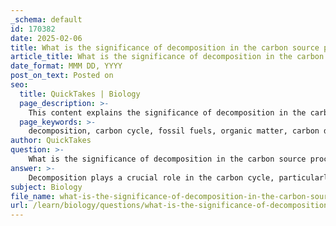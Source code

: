 ```yaml
---
_schema: default
id: 170382
date: 2025-02-06
title: What is the significance of decomposition in the carbon source process, particularly in relation to fossil fuels?
article_title: What is the significance of decomposition in the carbon source process, particularly in relation to fossil fuels?
date_format: MMM DD, YYYY
post_on_text: Posted on
seo:
  title: QuickTakes | Biology
  page_description: >-
    This content explains the significance of decomposition in the carbon cycle, particularly its role in releasing carbon, recycling nutrients, forming fossil fuels, and supporting carbon sinks.
  page_keywords: >-
    decomposition, carbon cycle, fossil fuels, organic matter, carbon dioxide, methane, nutrient recycling, biomass, photosynthesis, carbon sources, climate change, carbon sink, vegetation, geological processes, greenhouse gases
author: QuickTakes
question: >-
    What is the significance of decomposition in the carbon source process, particularly in relation to fossil fuels?
answer: >-
    Decomposition plays a crucial role in the carbon cycle, particularly in the context of carbon sources and the formation of fossil fuels. Here’s a detailed explanation of its significance:\n\n### Role of Decomposition in the Carbon Cycle\n\n1. **Release of Carbon**: Decomposition is the process by which dead organic matter, including plants and animals, is broken down by decomposers such as bacteria, fungi, and other microorganisms. During this process, carbon stored in the biomass is released back into the environment in the form of carbon dioxide (CO2) and methane (CH4). This release contributes to the atmospheric carbon pool, which is essential for maintaining the balance of the carbon cycle.\n\n2. **Nutrient Recycling**: Decomposition not only releases carbon but also recycles nutrients, making them available for uptake by new plant growth. This process supports the growth of new biomass, which in turn absorbs CO2 from the atmosphere through photosynthesis, creating a continuous cycle of carbon exchange.\n\n3. **Formation of Fossil Fuels**: Over geological timescales, the remains of decomposed organic matter can become buried under layers of sediment. Under high pressure and temperature conditions, this organic material can transform into fossil fuels such as coal, oil, and natural gas. These fossil fuels are significant carbon sources when burned for energy, releasing stored carbon back into the atmosphere as CO2. This process is a major contributor to anthropogenic climate change, as the combustion of fossil fuels increases atmospheric carbon levels.\n\n4. **Impact on Carbon Sinks**: Healthy decomposition processes contribute to the functioning of carbon sinks, such as forests and soils. When decomposition is efficient, it supports the growth of vegetation, which acts as a carbon sink by absorbing CO2 during photosynthesis. Conversely, if decomposition is disrupted (e.g., through deforestation or soil degradation), the ability of these ecosystems to sequester carbon diminishes, leading to increased atmospheric CO2 levels.\n\n### Conclusion\n\nIn summary, decomposition is a vital process in the carbon cycle that facilitates the recycling of carbon and nutrients, supports new life, and contributes to the formation of fossil fuels. Its significance is underscored by the dual role it plays in both releasing carbon into the atmosphere and supporting carbon sinks, highlighting the interconnectedness of biological and geological processes in regulating Earth's carbon balance.
subject: Biology
file_name: what-is-the-significance-of-decomposition-in-the-carbon-source-process-particularly-in-relation-to-fossil-fuels.md
url: /learn/biology/questions/what-is-the-significance-of-decomposition-in-the-carbon-source-process-particularly-in-relation-to-fossil-fuels
---
```


&nbsp;